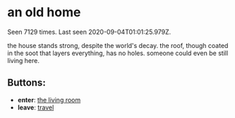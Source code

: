 # an old home

Seen 7129 times. Last seen 2020-09-04T01:01:25.979Z.

the house stands strong, despite the world's decay. the roof, though coated in the soot that layers everything, has no holes. someone could even be still living here.

## Buttons:

- **enter**: [the living room](the-living-room-Ndng1cc.md)
- **leave**: [travel](travel-travel.md)